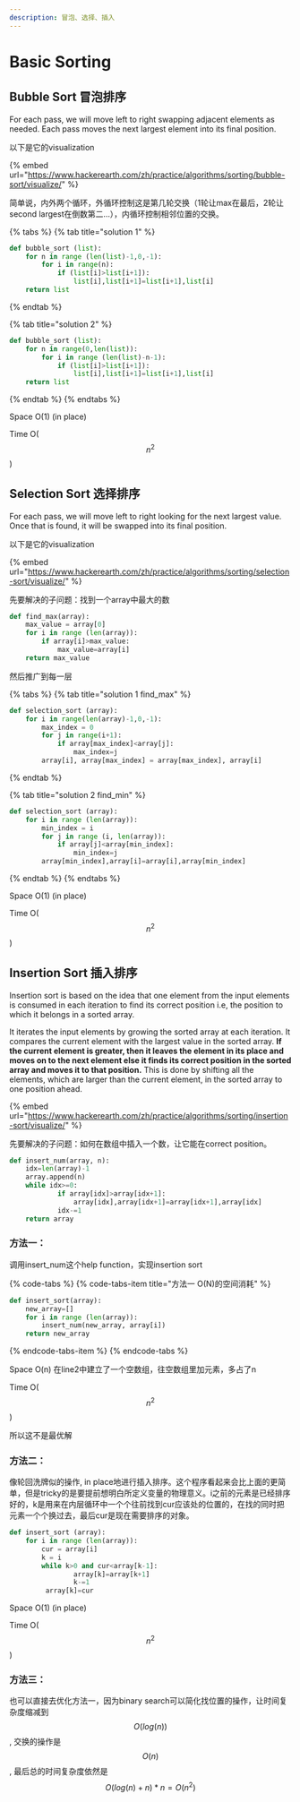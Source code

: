 ```yaml
---
description: 冒泡、选择、插入
---
```


# Basic Sorting

## Bubble Sort 冒泡排序

For each pass, we will move left to right swapping adjacent elements as needed. Each pass moves the next largest element into its final position. 

以下是它的visualization

{% embed url="https://www.hackerearth.com/zh/practice/algorithms/sorting/bubble-sort/visualize/" %}

简单说，内外两个循环，外循环控制这是第几轮交换（1轮让max在最后，2轮让second largest在倒数第二...），内循环控制相邻位置的交换。

{% tabs %}
{% tab title="solution 1" %}
```python
def bubble_sort (list):
    for n in range (len(list)-1,0,-1):
        for i in range(n):
            if (list[i]>list[i+1]):
                list[i],list[i+1]=list[i+1],list[i]
    return list
```
{% endtab %}

{% tab title="solution 2" %}
```python
def bubble_sort (list):
    for n in range(0,len(list)):
        for i in range (len(list)-n-1):
            if (list[i]>list[i+1]):
                list[i],list[i+1]=list[i+1],list[i]
    return list
```
{% endtab %}
{% endtabs %}

Space O\(1\)   \(in place\)

Time O\( $$n^{2}$$ \)

## Selection Sort 选择排序

For each pass, we will move left to right looking for the next largest value. Once that is found, it will be swapped into its final position.

以下是它的visualization

{% embed url="https://www.hackerearth.com/zh/practice/algorithms/sorting/selection-sort/visualize/" %}

先要解决的子问题：找到一个array中最大的数

```python
def find_max(array):
    max_value = array[0]
    for i in range (len(array)):
        if array[i]>max_value:
            max_value=array[i]
    return max_value
```

然后推广到每一层

{% tabs %}
{% tab title="solution 1 find\_max" %}
```python
def selection_sort (array):
    for i in range(len(array)-1,0,-1):
        max_index = 0
        for j in range(i+1):
            if array[max_index]<array[j]:
                max_index=j
        array[i], array[max_index] = array[max_index], array[i]
```
{% endtab %}

{% tab title="solution 2 find\_min" %}
```python
def selection_sort (array):
    for i in range (len(array)):
        min_index = i
        for j in range (i, len(array)):
            if array[j]<array[min_index]:
                min_index=j
        array[min_index],array[i]=array[i],array[min_index]
```
{% endtab %}
{% endtabs %}

Space O\(1\)   \(in place\)

Time O\( $$n^{2}$$ \)

## Insertion Sort 插入排序

Insertion sort is based on the idea that one element from the input elements is consumed in each iteration to find its correct position i.e, the position to which it belongs in a sorted array.

It iterates the input elements by growing the sorted array at each iteration. It compares the current element with the largest value in the sorted array. **If the current element is greater, then it leaves the element in its place and moves on to the next element else it finds its correct position in the sorted array and moves it to that position.** This is done by shifting all the elements, which are larger than the current element, in the sorted array to one position ahead.

{% embed url="https://www.hackerearth.com/zh/practice/algorithms/sorting/insertion-sort/visualize/" %}

先要解决的子问题：如何在数组中插入一个数，让它能在correct position。

```python
def insert_num(array, n):
    idx=len(array)-1
    array.append(n)
    while idx>=0:
            if array[idx]>array[idx+1]:
                array[idx],array[idx+1]=array[idx+1],array[idx]
            idx-=1
    return array
```

### 方法一：

调用insert\_num这个help function，实现insertion sort

{% code-tabs %}
{% code-tabs-item title="方法一 O\(N\)的空间消耗" %}
```python
def insert_sort(array):
    new_array=[]
    for i in range (len(array)):
        insert_num(new_array, array[i])
    return new_array
```
{% endcode-tabs-item %}
{% endcode-tabs %}

Space O\(n\)                   在line2中建立了一个空数组，往空数组里加元素，多占了n   

Time O\( $$n^{2}$$ \)

所以这不是最优解

### 方法二：

像轮回洗牌似的操作, in place地进行插入排序。这个程序看起来会比上面的更简单，但是tricky的是要提前想明白所定义变量的物理意义。i之前的元素是已经排序好的，k是用来在内层循环中一个个往前找到cur应该处的位置的，在找的同时把元素一个个换过去，最后cur是现在需要排序的对象。

```python
def insert_sort (array):
    for i in range (len(array)):
        cur = array[i]
        k = i
        while k>0 and cur<array[k-1]:
                array[k]=array[k+1]
                k-=1
         array[k]=cur        
```

Space O\(1\)   \(in place\)

Time O\( $$n^{2}$$ \)

### 方法三：

也可以直接去优化方法一，因为binary search可以简化找位置的操作，让时间复杂度缩减到 $$O(log(n))$$ , 交换的操作是 $$O(n)$$, 最后总的时间复杂度依然是$$O(log(n)+n)*n=O(n^{2})$$

```text

```


